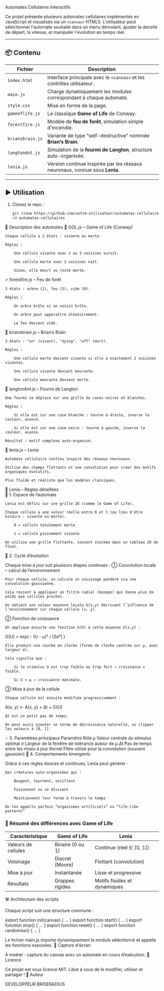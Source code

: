 Automates Cellulaires Interactifs

Ce projet présente plusieurs automates cellulaires implémentés en JavaScript et visualisés via un `<canvas>` HTML5. L'utilisateur peut sélectionner l'automate souhaité dans un menu déroulant, ajuster la densité de départ, la vitesse, et manipuler l'évolution en temps réel.

---

## 📦 Contenu

| Fichier            | Description                                                                 |
|--------------------|-----------------------------------------------------------------------------|
| `index.html`       | Interface principale avec le `<canvas>` et les contrôles utilisateur.       |
| `main.js`          | Charge dynamiquement les modules correspondant à chaque automate.           |
| `style.css`        | Mise en forme de la page.                                                   |
| `gameoflife.js`    | Le classique **Game of Life** de Conway.                                   |
| `forestfire.js`    | Modèle de **feu de forêt**, simulation simple d'incendie.                   |
| `briansbrain.js`   | Variante de type "self-destructive" nommée **Brian’s Brain**.              |
| `langtonAnt.js`    | Simulation de la **fourmi de Langton**, structure auto-organisée.          |
| `lenia.js`         | Version continue inspirée par les réseaux neuronaux, connue sous **Lenia**.|

---

## ▶️ Utilisation

1. Clonez le repo :
   ```bash
   git clone https://github.com/votre-utilisateur/automates-cellulaires.git
   cd automates-cellulaires
🧠 Description des automates
🧩 GOL.js – Game of Life (Conway)

    Chaque cellule a 2 états : vivante ou morte.

    Règles :

        Une cellule vivante avec 2 ou 3 voisines survit.

        Une cellule morte avec 3 voisines naît.

        Sinon, elle meurt ou reste morte.

🔥 forestfire.js – Feu de forêt

    3 états : arbre (1), feu (2), vide (0).

    Règles :

        Un arbre brûle si un voisin brûle.

        Un arbre peut apparaître aléatoirement.

        Le feu devient vide.

🧠 briansbrain.js – Brian’s Brain

    3 états : "on" (vivant), "dying", "off" (mort).

    Règles :

        Une cellule morte devient vivante si elle a exactement 2 voisines vivantes.

        Une cellule vivante devient mourante.

        Une cellule mourante devient morte.

🐜 langtonAnt.js – Fourmi de Langton

    Une fourmi se déplace sur une grille de cases noires et blanches.

    Règles :

        Si elle est sur une case blanche : tourne à droite, inverse la couleur, avance.

        Si elle est sur une case noire : tourne à gauche, inverse la couleur, avance.

    Résultat : motif complexe auto-organisé.

🌊 lenia.js – Lenia

    Automate cellulaire continu inspiré des réseaux neuronaux.

    Utilise des champs flottants et une convolution pour créer des motifs organiques évolutifs.

    Plus fluide et réaliste que les modèles classiques.
    
🌊 Lenia – Règles détaillées    
🧠 1. Espace de l’automate

    Lenia est défini sur une grille 2D (comme le Game of Life).

    Chaque cellule a une valeur réelle entre 0 et 1 (au lieu d'être binaire : vivante ou morte).

        0 = cellule totalement morte

        1 = cellule pleinement vivante

    On utilise une grille flottante, souvent stockée dans un tableau 2D de float.

🔁 2. Cycle d’évolution

Chaque mise à jour suit plusieurs étapes continues :
① Convolution locale – calcul de l’environnement

    Pour chaque cellule, on calcule un voisinage pondéré via une convolution gaussienne.

    Cela revient à appliquer un filtre radial (masque) qui donne plus de poids aux cellules proches.

    On obtient une valeur moyenne locale U(x,y) décrivant l’influence de l’environnement sur chaque cellule (x, y).

② Fonction de croissance

    On applique ensuite une fonction G(U) à cette moyenne U(x,y) :

G(U) = exp( - (U - μ)² / (2σ²) )

    Elle produit une courbe en cloche (forme de cloche centrée sur μ, avec largeur σ).

    Cela signifie que :

        Si le stimulus U est trop faible ou trop fort → croissance = faible.

        Si U ≈ μ → croissance maximale.

③ Mise à jour de la cellule

    Chaque cellule est ensuite modifiée progressivement :

A(x, y) ← A(x, y) + Δt × G(U)

    Δt est un petit pas de temps.

    On peut aussi ajouter un terme de décroissance naturelle, ou clipper les valeurs à [0, 1].

💡 3. Paramètres principaux
Paramètre	Rôle
μ	Valeur centrale du stimulus optimal
σ	Largeur de la fenêtre de tolérance autour de μ
Δt	Pas de temps entre les mises à jour
Kernel	Filtre utilisé pour la convolution (souvent gaussien)
🧬 4. Comportements émergents

Grâce à ces règles douces et continues, Lenia peut générer :

    Des créatures auto-organisées qui :

        Bougent, tournent, oscillent

        Fusionnent ou se divisent

        Maintiennent leur forme à travers le temps

    On les appelle parfois “organismes artificiels” ou “life-like patterns”
### 📌 Résumé des différences avec Game of Life

| Caractéristique        | Game of Life         | Lenia                          |
|------------------------|----------------------|--------------------------------|
| Valeurs de cellules    | Binaire (0 ou 1)     | Continue (réel ∈ [0, 1])       |
| Voisinage              | Discret (Moore)      | Flottant (convolution)         |
| Mise à jour            | Instantanée          | Lisse et progressive           |
| Résultats              | Grappes rigides      | Motifs fluides et dynamiques   |


🛠️ Architecture des scripts
 
Chaque script suit une structure commune :

export function init(canvas) { ... }
export function start() { ... }
export function stop() { ... }
export function reset() { ... }
export function randomise() { ... }

Le fichier main.js importe dynamiquement le module sélectionné et appelle les fonctions exposées.
📸 Capture d'écran

À insérer : capture du canvas avec un automate en cours d’exécution.
📃 Licence

Ce projet est sous licence MIT. Libre à vous de le modifier, utiliser et partager !
👤 Auteur

DEVELOPPEUR BRISERADIUS

